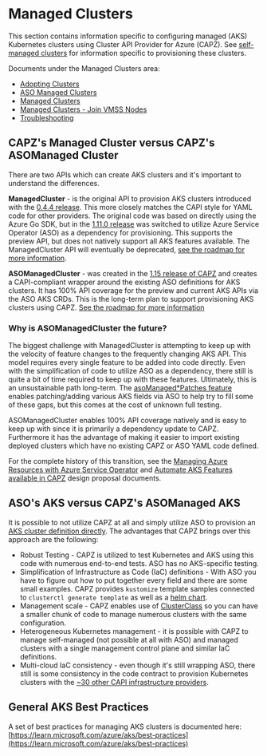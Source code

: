 # Managed Clusters

This section contains information specific to configuring managed (AKS) Kubernetes clusters using Cluster API Provider for Azure (CAPZ).
See [self-managed clusters](../self-managed/self-managed.md) for information specific to provisioning these clusters.

Documents under the Managed Clusters area:
- [Adopting Clusters](managed.md)
- [ASO Managed Clusters](asomanagedcluster.md)
- [Managed Clusters](managedcluster.md)
- [Managed Clusters - Join VMSS Nodes](adopting-clusters.md)
- [Troubleshooting](troubleshooting.md)

## CAPZ's Managed Cluster versus CAPZ's ASOManaged Cluster

There are two APIs which can create AKS clusters and it's important to understand the differences.

**ManagedCluster** - is the original API to provision AKS clusters introduced with the [0.4.4 release](https://github.com/kubernetes-sigs/cluster-api-provider-azure/releases/tag/v0.4.4).  This more closely matches the CAPI style for YAML code for other providers. The original code was based on directly using the Azure Go SDK, but in the [1.11.0 release](https://github.com/kubernetes-sigs/cluster-api-provider-azure/releases/tag/v1.11.0) was switched to utilize Azure Service Operator (ASO) as a dependency for provisioning.  This supports the preview API, but does not natively support all AKS features available.  The ManagedCluster API will eventually be deprecated, [see the roadmap for more information](../roadmap.md).

**ASOManagedCluster** - was created in the [1.15 release of CAPZ](https://github.com/kubernetes-sigs/cluster-api-provider-azure/releases/tag/v1.15.0) and creates a CAPI-compliant wrapper around the existing ASO definitions for AKS clusters.  It has 100% API coverage for the preview and current AKS APIs via the ASO AKS CRDs.  This is the long-term plan to support provisioning AKS clusters using CAPZ.  [See the roadmap for more information](../roadmap.md)

### Why is ASOManagedCluster the future?

The biggest challenge with ManagedCluster is attempting to keep up with the velocity of feature changes to the frequently changing AKS API.  This model requires every single feature to be added into code directly.  Even with the simplification of code to utilize ASO as a dependency, there still is quite a bit of time required to keep up with these features.  Ultimately, this is an unsustainable path long-term.  The [asoManaged*Patches feature](managedcluster.md#warning-warning-this-is-meant-to-be-used-sparingly-to-enable-features-for-development-and-testing-that-are-not-otherwise-represented-in-the-capz-api-misconfiguration-that-conflicts-with-capzs-normal-mode-of-operation-is-possible) enables patching/adding various AKS fields via ASO to help try to fill some of these gaps, but this comes at the cost of unknown full testing.

ASOManagedCluster enables 100% API coverage natively and is easy to keep up with since it is primarily a dependency update to CAPZ.  Furthermore it has the advantage of making it easier to import existing deployed clusters which have no existing CAPZ or ASO YAML code defined.

For the complete history of this transition, see the [Managing Azure Resources with Azure Service Operator](https://github.com/kubernetes-sigs/cluster-api-provider-azure/blob/main/docs/proposals/20230123-azure-service-operator.md) and [Automate AKS Features available in CAPZ](https://github.com/kubernetes-sigs/cluster-api-provider-azure/blob/main/docs/proposals/20231122-automate-aks-features.md) design proposal documents.

## ASO's AKS versus CAPZ's ASOManaged AKS

It is possible to not utilize CAPZ at all and simply utilize ASO to provision an [AKS cluster definition directly](https://azure.github.io/azure-service-operator/reference/containerservice/v1api20231001/#containerservice.azure.com/v1api20240901.ManagedCluster).  The advantages that CAPZ brings over this approach are the following:
  - Robust Testing - CAPZ is utilized to test Kubernetes and AKS using this code with numerous end-to-end tests.  ASO has no AKS-specific testing.
  - Simplification of Infrastructure as Code (IaC) definitions - With ASO you have to figure out how to put together every field and there are some small examples.  CAPZ provides `kustomize` template samples connected to `clusterctl generate template` as well as a [helm chart](https://github.com/mboersma/cluster-api-charts/).
  - Management scale - CAPZ enables use of [ClusterClass](../topics/clusterclass.md) so you can have a smaller chunk of code to manage numerous clusters with the same configuration.
  - Heterogeneous Kubernetes management - it is possible with CAPZ to manage self-managed (not possible at all with ASO) and managed clusters with a single management control plane and similar IaC definitions. 
  - Multi-cloud IaC consistency - even though it's still wrapping ASO, there still is some consistency in the code contract to provision Kubernetes clusters with the [~30 other CAPI infrastructure providers](https://cluster-api.sigs.k8s.io/reference/providers).

## General AKS Best Practices

A set of best practices for managing AKS clusters is documented here: [https://learn.microsoft.com/azure/aks/best-practices](https://learn.microsoft.com/azure/aks/best-practices)
